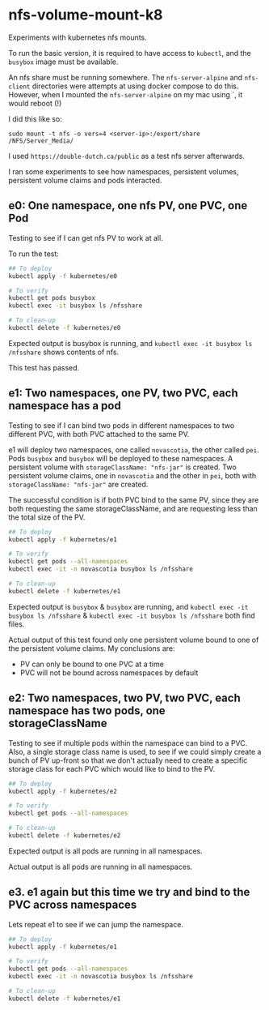 # nfs-volume-mount-k8

Experiments with kubernetes nfs mounts.

To run the basic version, it is required to have access to `kubectl`, and the `busybox` image must be available.

An nfs share must be running somewhere. The `nfs-server-alpine` and `nfs-client` directories were attempts at using
docker compose to do this. However, when I mounted the `nfs-server-alpine` on my mac using `, it would reboot (!)

I did this like so: 

`sudo mount -t nfs -o vers=4 <server-ip>:/export/share /NFS/Server_Media/`

I used `https://double-dutch.ca/public` as a test nfs server afterwards.

I ran some experiments to see how namespaces, persistent volumes, persistent volume claims and pods interacted.

## e0: One namespace, one nfs PV, one PVC, one Pod

Testing to see if I can get nfs PV to work at all.

To run the test:

```bash
## To deploy 
kubectl apply -f kubernetes/e0

# To verify
kubectl get pods busybox
kubectl exec -it busybox ls /nfsshare

# To clean-up
kubectl delete -f kubernetes/e0
```

Expected output is busybox is running, and `kubectl exec -it busybox ls /nfsshare` shows contents of nfs.

This test has passed.

## e1: Two namespaces, one PV, two PVC, each namespace has a pod

Testing to see if I can bind two pods in different namespaces to two different PVC, with both PVC attached to the same 
PV.

e1 will deploy two namespaces, one called `novascotia`, the other called `pei`. Pods `busybox` and 
`busybox` will be deployed to these namespaces. A persistent volume with `storageClassName: "nfs-jar"` is created.
Two persistent volume claims, one in `novascotia` and the other in `pei`, both with `storageClassName: "nfs-jar"` are 
created.

The successful condition is if both PVC bind to the same PV, since they are both requesting the same storageClassName,
and are requesting less than the total size of the PV.

```bash
## To deploy 
kubectl apply -f kubernetes/e1

# To verify
kubectl get pods --all-namespaces
kubectl exec -it -n novascotia busybox ls /nfsshare

# To clean-up
kubectl delete -f kubernetes/e1
```

Expected output is `busybox` & `busybox` are running, and 
`kubectl exec -it busybox ls /nfsshare` & `kubectl exec -it busybox ls /nfsshare` both find files.

Actual output of this test found only one persistent volume bound to one of the persistent volume claims. My conclusions 
are:
* PV can only be bound to one PVC at a time
* PVC will not be bound across namespaces by default

## e2: Two namespaces, two PV, two PVC, each namespace has two pods, one storageClassName

Testing to see if multiple pods within the namespace can bind to a PVC. Also, a single storage class name is used, to
see if we could simply create a bunch of PV up-front so that we don't actually need to create a specific storage class
for each PVC which would like to bind to the PV.

```bash
## To deploy 
kubectl apply -f kubernetes/e2

# To verify
kubectl get pods --all-namespaces

# To clean-up
kubectl delete -f kubernetes/e2
```

Expected output is all pods are running in all namespaces.

Actual output is all pods are running in all namespaces.

## e3. e1 again but this time we try and bind to the PVC across namespaces

Lets repeat e1 to see if we can jump the namespace.

```bash
## To deploy 
kubectl apply -f kubernetes/e1

# To verify
kubectl get pods --all-namespaces
kubectl exec -it -n novascotia busybox ls /nfsshare

# To clean-up
kubectl delete -f kubernetes/e1
```

